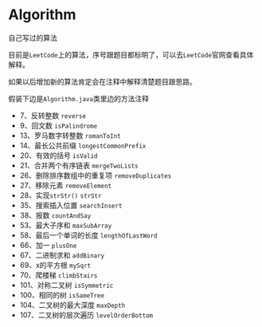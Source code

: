 # Algorithm
自己写过的算法

目前是```LeetCode```上的算法，序号跟题目都标明了，可以去```LeetCode```官网查看具体解释。

如果以后增加新的算法肯定会在注释中解释清楚题目跟思路。

假装下边是```Algorithm.java```类里边的方法注释

- 7、反转整数  ```reverse```
- 9、回文数  ```isPalindrome```
- 13、罗马数字转整数  ```romanToInt```
- 14、最长公共前缀  ```longestCommonPrefix```
- 20、有效的括号  ```isValid```
- 21、合并两个有序链表  ```mergeTwoLists```
- 26、删除排序数组中的重复项  ```removeDuplicates```
- 27、移除元素  ```removeElement```
- 28、实现```strStr()```  ```strStr```
- 35、搜索插入位置  ```searchInsert```
- 38、报数  ```countAndSay```
- 53、最大子序和  ```maxSubArray```
- 58、最后一个单词的长度  ```lengthOfLastWord```
- 66、加一   ```plusOne```
- 67、二进制求和  ```addBinary```
- 69、x的平方根  ```mySqrt```
- 70、爬楼梯  ```climbStairs```
- 101、对称二叉树  ```isSymmetric```
- 100、相同的树  ```isSameTree```
- 104、二叉树的最大深度  ```maxDepth```
- 107、二叉树的层次遍历  ```levelOrderBottom```
